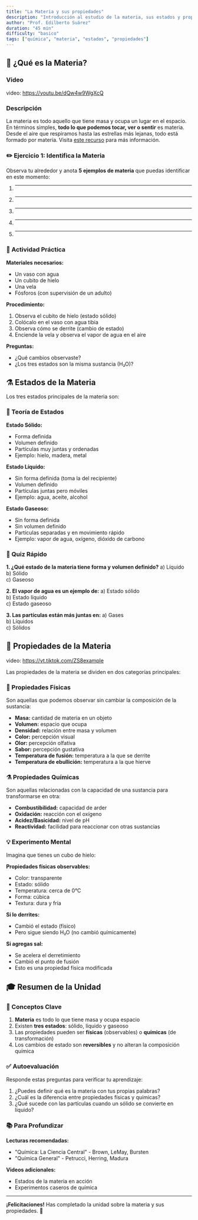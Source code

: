 ```yaml
---
title: "La Materia y sus propiedades"
description: "Introducción al estudio de la materia, sus estados y propiedades fundamentales"
author: "Prof. Edilberto Suárez"
duration: "45 min"
difficulty: "basico"
tags: ["química", "materia", "estados", "propiedades"]
---
```


## 🧪 ¿Qué es la Materia?

### Video
video: https://youtu.be/dQw4w9WgXcQ

### Descripción

La materia es todo aquello que tiene masa y ocupa un lugar en el espacio. En términos simples, **todo lo que podemos tocar, ver o sentir** es materia. Desde el aire que respiramos hasta las estrellas más lejanas, todo está formado por materia. Visita [este recurso](https://ejemplo.com) para más información.

### ✏️ Ejercicio 1: Identifica la Materia

Observa tu alrededor y anota **5 ejemplos de materia** que puedas identificar en este momento:

1. _______________________
2. _______________________
3. _______________________
4. _______________________
5. _______________________

### 🔬 Actividad Práctica

**Materiales necesarios:**
- Un vaso con agua
- Un cubito de hielo
- Una vela
- Fósforos (con supervisión de un adulto)

**Procedimiento:**
1. Observa el cubito de hielo (estado sólido)
2. Colócalo en el vaso con agua tibia
3. Observa cómo se derrite (cambio de estado)
4. Enciende la vela y observa el vapor de agua en el aire

**Preguntas:**
- ¿Qué cambios observaste?
- ¿Los tres estados son la misma sustancia (H₂O)?

## ⚗️ Estados de la Materia

Los tres estados principales de la materia son:

### 📖 Teoría de Estados

**Estado Sólido:**
- Forma definida
- Volumen definido
- Partículas muy juntas y ordenadas
- Ejemplo: hielo, madera, metal

**Estado Líquido:**
- Sin forma definida (toma la del recipiente)
- Volumen definido
- Partículas juntas pero móviles
- Ejemplo: agua, aceite, alcohol

**Estado Gaseoso:**
- Sin forma definida
- Sin volumen definido
- Partículas separadas y en movimiento rápido
- Ejemplo: vapor de agua, oxígeno, dióxido de carbono

### 📝 Quiz Rápido

**1. ¿Qué estado de la materia tiene forma y volumen definido?**
a) Líquido  
b) Sólido  
c) Gaseoso

**2. El vapor de agua es un ejemplo de:**
a) Estado sólido  
b) Estado líquido  
c) Estado gaseoso

**3. Las partículas están más juntas en:**
a) Gases  
b) Líquidos  
c) Sólidos

## 🔬 Propiedades de la Materia

video: https://vt.tiktok.com/ZS8example

Las propiedades de la materia se dividen en dos categorías principales:

### 🎯 Propiedades Físicas

Son aquellas que podemos observar sin cambiar la composición de la sustancia:

- **Masa:** cantidad de materia en un objeto
- **Volumen:** espacio que ocupa
- **Densidad:** relación entre masa y volumen
- **Color:** percepción visual
- **Olor:** percepción olfativa
- **Sabor:** percepción gustativa
- **Temperatura de fusión:** temperatura a la que se derrite
- **Temperatura de ebullición:** temperatura a la que hierve

### ⚗️ Propiedades Químicas

Son aquellas relacionadas con la capacidad de una sustancia para transformarse en otra:

- **Combustibilidad:** capacidad de arder
- **Oxidación:** reacción con el oxígeno
- **Acidez/Basicidad:** nivel de pH
- **Reactividad:** facilidad para reaccionar con otras sustancias

### 💡 Experimento Mental

Imagina que tienes un cubo de hielo:

**Propiedades físicas observables:**
- Color: transparente
- Estado: sólido
- Temperatura: cerca de 0°C
- Forma: cúbica
- Textura: dura y fría

**Si lo derrites:**
- Cambió el estado (físico)
- Pero sigue siendo H₂O (no cambió químicamente)

**Si agregas sal:**
- Se acelera el derretimiento
- Cambió el punto de fusión
- Esto es una propiedad física modificada

## 🎓 Resumen de la Unidad

### 📌 Conceptos Clave

1. **Materia** es todo lo que tiene masa y ocupa espacio
2. Existen **tres estados**: sólido, líquido y gaseoso
3. Las propiedades pueden ser **físicas** (observables) o **químicas** (de transformación)
4. Los cambios de estado son **reversibles** y no alteran la composición química

### ✅ Autoevaluación

Responde estas preguntas para verificar tu aprendizaje:

1. ¿Puedes definir qué es la materia con tus propias palabras?
2. ¿Cuál es la diferencia entre propiedades físicas y químicas?
3. ¿Qué sucede con las partículas cuando un sólido se convierte en líquido?

### 📚 Para Profundizar

**Lecturas recomendadas:**
- "Química: La Ciencia Central" - Brown, LeMay, Bursten
- "Química General" - Petrucci, Herring, Madura

**Videos adicionales:**
- Estados de la materia en acción
- Experimentos caseros de química

---

**¡Felicitaciones!** Has completado la unidad sobre la materia y sus propiedades. 🎉
